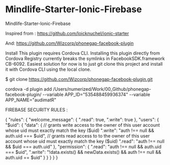 # Mindlife-Starter-Ionic-Firebase
Mindlife-Starter-Ionic-Firebase

Inspired from :
https://github.com/loicknuchel/ionic-starter

And:
https://github.com/Wizcorp/phonegap-facebook-plugin

Install
This plugin requires Cordova CLI.
Installing this plugin directly from Cordova Registry currently breaks the symlinks in FacebookSDK.framework CB-6092. Easiest solution for now is to just git clone this project and install it with Cordova CLI using the local clone.

$ git clone https://github.com/Wizcorp/phonegap-facebook-plugin.git

cordova -d plugin add /Users/numerized/Work/00_Github/phonegap-facebook-plugin/ --variable APP_ID="535488459936374" --variable APP_NAME="audimatR"

FIREBASE SECURITY RULES :

{
  "rules": {
    "welcome_message": {
      ".read": true,
      ".write": true
    },
    "users": {
      "$uid": {
        "data": {
        // grants write access to the owner of this user account whose uid must exactly match the key ($uid)
        ".write": "auth !== null && auth.uid === $uid",
        // grants read access to to the owner of this user account whose uid must exactly match the key ($uid)
        ".read": "auth !== null && $uid === auth.uid"
        },
        "permission": {
          ".read": "auth !== null && auth.uid === $uid",
          ".write": "!data.exists() && newData.exists() && auth !== null && auth.uid == $uid"
        }
      }
    }
  }
}
